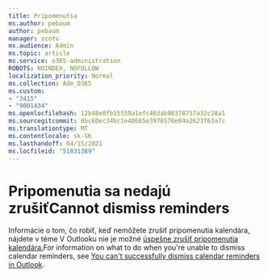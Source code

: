 ```yaml
---
title: Pripomenutia
ms.author: pebaum
author: pebaum
manager: scotv
ms.audience: Admin
ms.topic: article
ms.service: o365-administration
ROBOTS: NOINDEX, NOFOLLOW
localization_priority: Normal
ms.collection: Adm_O365
ms.custom:
- "3415"
- "9001434"
ms.openlocfilehash: 12b48e0fb15559a1efc463ab90378757a32c28a1
ms.sourcegitcommit: 8bc60ec34bc1e40685e3976576e04a2623f63a7c
ms.translationtype: MT
ms.contentlocale: sk-SK
ms.lasthandoff: 04/15/2021
ms.locfileid: "51831389"
---
```

# <a name="cannot-dismiss-reminders"></a><span data-ttu-id="7d460-102">Pripomenutia sa nedajú zrušiť</span><span class="sxs-lookup"><span data-stu-id="7d460-102">Cannot dismiss reminders</span></span>

<span data-ttu-id="7d460-103">Informácie o tom, čo robiť, keď nemôžete zrušiť pripomenutia kalendára, nájdete v téme V Outlooku nie je možné [úspešne zrušiť pripomenutia kalendára.](https://docs.microsoft.com/exchange/troubleshoot/calendar-reminders/cannot-dismiss-outlook-calendar-reminders)</span><span class="sxs-lookup"><span data-stu-id="7d460-103">For information on what to do when you're unable to dismiss calendar reminders, see [You can't successfully dismiss calendar reminders in Outlook](https://docs.microsoft.com/exchange/troubleshoot/calendar-reminders/cannot-dismiss-outlook-calendar-reminders).</span></span>

